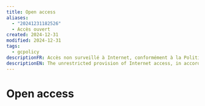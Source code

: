 ```yaml
---
title: Open access
aliases:
  - "20241231182526"
  - Accès ouvert
created: 2024-12-31
modified: 2024-12-31
tags:
  - gcpolicy
descriptionFR: Accès non surveillé à Internet, conformément à la Politique sur la sécurité du gouvernement, à des personnes autorisées par moyen de réseaux et de dispositifs électroniques du gouvernement du Canada.
descriptionEN: The unrestricted provision of Internet access, in accordance with the Policy on Government Security, to authorized individuals via Government of Canada electronic networks and devices.
---
```

# Open access
